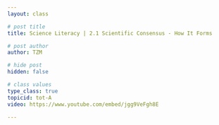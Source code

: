 ```yaml
---
layout: class

# post title
title: Science Literacy | 2.1 Scientific Consensus - How It Forms

# post author
author: TZM

# hide post
hidden: false

# class values
type_class: true
topicid: tot-A
video: https://www.youtube.com/embed/jgg9VeFgh8E

---
```


